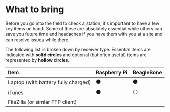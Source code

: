 # What to bring

Before you go into the field to check a station, it's important to have a few key items on hand. Some of these are absolutely essential while others can save you future time and headaches if you have them with you at a site and can resolve issues while there. 

The following list is broken down by receiver type. Essential items are indicated with **solid circles** and optional \(but often useful\) items are represented by **hollow circles**. 

| Item | **Raspberry Pi** | **BeagleBone** |
| :--- | :--- | :--- |
| Laptop \(with battery fully charged\) | ⚫ | ⚫ |
| iTunes | ⚫ | ⚪ |
| FileZilla \(or simlar FTP client\) |  |  |



